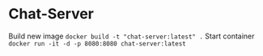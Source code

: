 # Chat-Server
Build new image `docker build -t "chat-server:latest" .`
Start container `docker run -it -d -p 8080:8080 chat-server:latest`